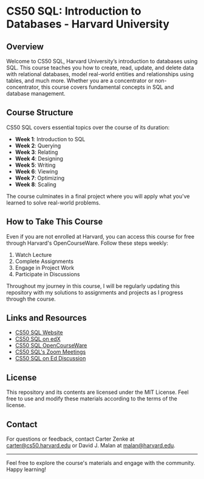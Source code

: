 # CS50 SQL: Introduction to Databases - Harvard University

## Overview

Welcome to CS50 SQL, Harvard University’s introduction to databases using SQL. This course teaches you how to create, read, update, and delete data with relational databases, model real-world entities and relationships using tables, and much more. Whether you are a concentrator or non-concentrator, this course covers fundamental concepts in SQL and database management.

## Course Structure

CS50 SQL covers essential topics over the course of its duration:

- **Week 1**: Introduction to SQL
- **Week 2**: Querying
- **Week 3**: Relating
- **Week 4**: Designing
- **Week 5**: Writing
- **Week 6**: Viewing
- **Week 7**: Optimizing
- **Week 8**: Scaling

The course culminates in a final project where you will apply what you've learned to solve real-world problems.

## How to Take This Course

Even if you are not enrolled at Harvard, you can access this course for free through Harvard's OpenCourseWare. Follow these steps weekly:

1. Watch Lecture
2. Complete Assignments
3. Engage in Project Work
4. Participate in Discussions

Throughout my journey in this course, I will be regularly updating this repository with my solutions to assignments and projects as I progress through the course.

## Links and Resources

- [CS50 SQL Website](https://cs50.harvard.edu/sql)
- [CS50 SQL on edX](https://www.edx.org/course/cs50s-introduction-to-databases-with-sql)
- [CS50 SQL OpenCourseWare](https://cs50.harvard.edu/x/2024/sql/)
- [CS50 SQL's Zoom Meetings](https://zoom.us/cs50sql)
- [CS50 SQL on Ed Discussion](https://eddiscussion.com/cs50sql)

## License

This repository and its contents are licensed under the MIT License. Feel free to use and modify these materials according to the terms of the license.

## Contact

For questions or feedback, contact Carter Zenke at [carter@cs50.harvard.edu](mailto:carter@cs50.harvard.edu) or David J. Malan at [malan@harvard.edu](mailto:malan@harvard.edu).

---

Feel free to explore the course's materials and engage with the community. Happy learning!
